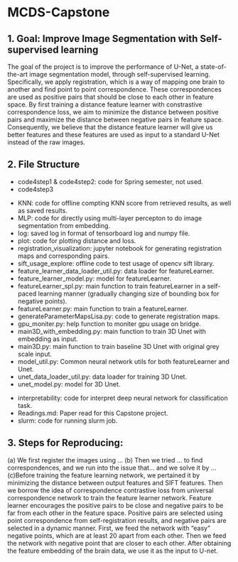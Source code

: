 # MCDS-Capstone

## 1. Goal: Improve Image Segmentation with Self-supervised learning
The goal of the project is to improve the performance of U-Net, a state-of-the-art image segmentation model, through self-supervised learning. Specifically, we apply registration, which is a way of mapping one brain to another and find point to point correspondence. These correspondences are used as positive pairs that should be close to each other in feature space. By first training a distance feature learner with constrastive correspondence loss, we aim to minimize the distance between positive pairs and maximize the distance between negative pairs in feature space. Consequently, we believe that the distance feature learner will give us better features and these features are used as input to a standard U-Net instead of the raw images.

## 2. File Structure
+ code4step1 & code4step2: code for Spring semester, not used.
+ code4step3
* KNN: code for offline compting KNN score from retrieved results, as well as saved results.
* MLP: code for directly using multi-layer percepton to do image segmentation from embedding.
* log: saved log in format of tensorboard log and numpy file.
* plot: code for plotting distance and loss.
* registration_visualization: jupyter notebook for generating registration maps and corresponding pairs.
* sift_usage_explore: offline code to test usage of opencv sift library.
* feature_learner_data_loader_util.py: data loader for featureLearner.
* feature_learner_model.py: model for featureLearner.
* featureLearner_spl.py: main function to train featureLearner in a self-paced learning manner (gradually changing size of bounding box for negative points).
* featureLearner.py: main function to train a featureLearner.
* generateParameterMapsLisa.py: code to generate registration maps.
* gpu_moniter.py: help function to moniter gpu usage on bridge.
* main3D_with_embedding.py: main function to train 3D Unet with embedding as input.
* main3D.py: main function to train baseline 3D Unet with original grey scale input.
* model_util.py: Common neural network utils for both featureLearner and Unet.
* unet_data_loader_util.py: data loader for training 3D Unet.
* unet_model.py: model for 3D Unet.
+ interpretability: code for interpret deep neural network for classification task.
+ Readings.md: Paper read for this Capstone project.
+ slurm: code for running slurm job.

## 3. Steps for Reproducing:
(a) We first register the images using … (b) Then we tried … to find correspondences, and we run into the issue that… and we solve it by … (c)Before training the feature learning network, we pertained it by minimizing the distance between output features and SIFT features. Then we borrow the idea of correspondence contrastive loss from universal correspondence network to train the feature learner network. Feature learner encourages the positive pairs to be close and negative pairs to be far from each other in the feature space. Positive pairs are selected using point correspondence from self-registration results, and negative pairs are selected in a dynamic manner. First, we feed the network with “easy” negative points, which are at least 20 apart from each other. Then we feed the network with negative point that are closer to each other. After obtaining the feature embedding of the brain data, we use it as the input to U-net. 

